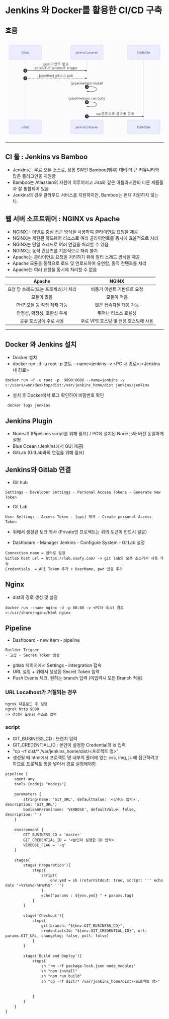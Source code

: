 # Jenkins 와 Docker를 활용한 CI/CD 구축


## 흐름
![이미지](https://github.com/shining8543/TIL/blob/5266d53f6b4fb811ef963238895256542852455e/Jenkins/img/sequence.png)

--------
## CI 툴 : Jenkins vs Bamboo
- Jenkins는 무료 오픈 소스로, 상용 SW인 Bamboo(뱀부) 대비  더 큰 커뮤니티와 많은 플러그인을 지원함
- Bamboo는 Atlassian의 지원이 이루어지고 Jira와 같은 아틀라시안의 다른 제품들과 잘 통합되어 있음
- Jenkins의 경우 클라우드 서비스를 지원하지만, Bamboo는 현재 지원하지 않는다.

## 웹 서버 소프트웨어 : NGINX vs Apache
- NGINX는 이벤트 중심 접근 방식을 사용하여 클라이언트 요청을 제공
- NGINX는 제한된 하드웨어 리소스로 여러 클라이언트를 동시에 효율적으로 처리
- NGINX는 단일 스레드로 여러 연결을 처리할 수 있음
- NGINX는 동적 컨텐츠를 기본적으로 처리 불가
- Apache는 클라이언트 요청을 처리하기 위해 멀티 스레드 방식을 제공
- Apache 모듈을 동적으로 로드 및 언로드하여 유연함, 동적 컨텐츠를 처리
- Apache는 여러 요청을 동시에 처리할 수 없음

|Apache|NGINX|
|:----:|:----:|
|요청 당 쓰레드(또는 프로세스)가 처리|비동기 이벤트 기반으로 요청|
|모듈이 많음|모듈이 적음|
|PHP 모듈 등 직접 적재 가능|많은 접속자들 대응 가능|
|안정성, 확장성, 호환성 우세|뛰어난 리소스 효율성|
|공유 호스팅에 주로 사용|주로 VPS 호스팅 및 전용 호스팅에 사용|

------------
## Docker 와 Jenkins 설치
- Docker 설치
- docker run -d -u root -p 포트 --name=jenkins -v <PC 내 경로>:<Jenkins 내 경로>
```
docker run -d -u root -p  9090:8080 --name=jenkins -v c:/users/won/desktop/dist:/var/jenkins_home/dist jenkins/jenkins
```
- 설치 후 Docker에서 로그 확인하여 비밀번호 확인
```
 docker logs jenkins
 ```
 
 
## Jenkins Plugin
- NodeJS (Pipelines script를 위해 필요) / PC에 설치된 Node.js와 버전 동일하게 설정
- Blue Ocean (Jenkins에서 GUI 제공)
- GitLab (GitLab과의 연결을 위해 필요)

  
## Jenkins와 Gitlab 연결
- Git hub
```
Settings - Developer Settings - Personal Access Tokens - Generate new Token
```
- Git Lab
```
User Settings - Access Token - [api] 체크 - Create personal Access Token
```
- 위에서 생성된 토크 복사 (Private인 프로젝트는 위의 토큰이 반드시 필요)


- Dashboard - Manager Jenkins - Configure System - GitLab 설정
```
Connection name = 임의로 설정
Gitlab host url = https://lab.ssafy.com/ -> git lab의 오픈 소스라서 사용 가능
Credentials  = API Token 추가 + UserName, pwd 인증 추가
```

## Nginx
- dist의 경로 생성 및 설정
```
docker run --name nginx -d -p 80:80 -v <PC내 dist 경로>:/usr/share/nginx/html nginx
```

## Pipeline
- Dashboard -  new Item - pipeline
```
Builder Trigger 
- 고급 - Secret Token 생성
```
- gitlab 페이지에서 Settings - intergration 접속 
- URL 설정 + 위에서 생성된 Secret Token 입력
- Push Events 체크, 원하는 branch 입력 (미입력시 모든 Branch 적용)
### URL Localhost가 거절되는 경우
 
```
ngrok 다운로드 후 실행
ngrok http 9090
-> 생성된 포워딩 주소로 입력
```

### script
- GIT_BUSINESS_CD : 브랜치 입력
- GIT_CREDENTIAL_ID : 본인이 설정한 Credential의 id 입력
- "cp -rf dist/* /var/jenkins_home/dist/<프로젝트 명>"
- 생성될 때 html에서 프로젝트 명 내부의 폴더에 있는 css, img, js 에 접근하려고 하므로 프로젝트 명을 넣어서 경로 설정해야함
```
pipeline {
    agent any
    tools {nodejs "nodejs"}

    parameters {
        string(name: 'GIT_URL', defaultValue: '<깃주소 입력>', description: 'GIT_URL')
        booleanParam(name: 'VERBOSE', defaultValue: false, description: '')
    }

    environment {
        GIT_BUSINESS_CD = 'master'
        GIT_CREDENTIAL_ID = '<본인이 설정한 ID 입력>'
        VERBOSE_FLAG = '-q'
    }

    stages{
        stage('Preparation'){
            steps{
                script{
                    env.ymd = sh (returnStdout: true, script: ''' echo date '+%Y%m%d-%H%M%S' ''')
                }
                echo("params : ${env.ymd} " + params.tag)
            }
        }

        stage('Checkout'){
            steps{
                git(branch: "${env.GIT_BUSINESS_CD}",
                credentialsId: "${env.GIT_CREDENTIAL_ID}", url: params.GIT_URL, changelog: false, poll: false)
            }
        }

        stage('Build and Deploy'){
            steps{
                sh "rm -rf package-lock.json node_modules"
                sh "npm install"
                sh "npm run build"
                sh "cp -rf dist/* /var/jenkins_home/dist/<프로젝트 명>"
                
                
            }
        }
    }
}

```

